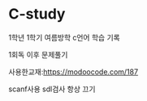 # C-study
1학년 1학기 여름방학 c언어 학습 기록

1회독 이후 문제풀기

사용한교재:https://modoocode.com/187

scanf사용 sdl검사 항상 끄기
